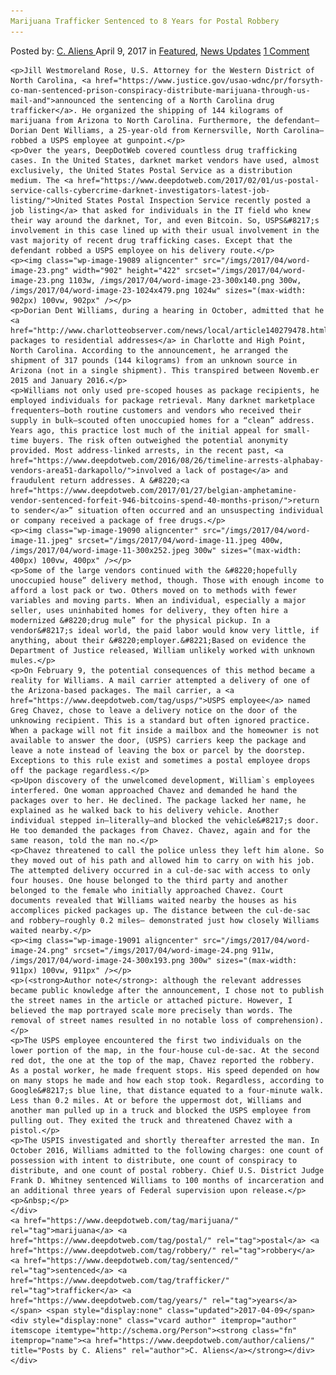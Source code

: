 ```yaml
---
Marijuana Trafficker Sentenced to 8 Years for Postal Robbery
---
```

<article class="post-listing post-19084 post type-post status-publish format-standard has-post-thumbnail hentry  tag-marijuana tag-postal tag-robbery tag-sentenced tag-trafficker tag-years">
    <div class="post-inner">
        <span>Posted by: <a href="https://www.deepdotweb.com/author/caliens/" title="">C. Aliens </a></span>
    <span>April 9, 2017</span>
    <span>in <a href="https://www.deepdotweb.com/category/deepdot-news/" rel="category tag">Featured</a>, <a href="https://www.deepdotweb.com/category/news-updates/" rel="category tag">News Updates</a></span>
    <span><a href="https://www.deepdotweb.com/2017/04/09/marijuana-trafficker-sentenced-8-years-postal-robbery/#comments">1 Comment</a></span>
    </p>
    <div class="clear"></div>
    
    <p>Jill Westmoreland Rose, U.S. Attorney for the Western District of North Carolina, <a href="https://www.justice.gov/usao-wdnc/pr/forsyth-co-man-sentenced-prison-conspiracy-distribute-marijuana-through-us-mail-and">announced the sentencing of a North Carolina drug trafficker</a>. He organized the shipping of 144 kilograms of marijuana from Arizona to North Carolina. Furthermore, the defendant—Dorian Dent Williams, a 25-year-old from Kernersville, North Carolina—robbed a USPS employee at gunpoint.</p>
    <p>Over the years, DeepDotWeb covered countless drug trafficking cases. In the United States, darknet market vendors have used, almost exclusively, the United States Postal Service as a distribution medium. The <a href="https://www.deepdotweb.com/2017/02/01/us-postal-service-calls-cybercrime-darknet-investigators-latest-job-listing/">United States Postal Inspection Service recently posted a job listing</a> that asked for individuals in the IT field who knew their way around the darknet, Tor, and even Bitcoin. So, USPS&#8217;s involvement in this case lined up with their usual involvement in the vast majority of recent drug trafficking cases. Except that the defendant robbed a USPS employee on his delivery route.</p>
    <p><img class="wp-image-19089 aligncenter" src="/imgs/2017/04/word-image-23.png" width="902" height="422" srcset="/imgs/2017/04/word-image-23.png 1103w, /imgs/2017/04/word-image-23-300x140.png 300w, /imgs/2017/04/word-image-23-1024x479.png 1024w" sizes="(max-width: 902px) 100vw, 902px" /></p>
    <p>Dorian Dent Williams, during a hearing in October, admitted that he <a href="http://www.charlotteobserver.com/news/local/article140279478.html">ordered packages to residential addresses</a> in Charlotte and High Point, North Carolina. According to the announcement, he arranged the shipment of 317 pounds (144 kilograms) from an unknown source in Arizona (not in a single shipment). This transpired between Novemb.er 2015 and January 2016.</p>
    <p>Williams not only used pre-scoped houses as package recipients, he employed individuals for package retrieval. Many darknet marketplace frequenters—both routine customers and vendors who received their supply in bulk—scouted often unoccupied homes for a “clean” address. Years ago, this practice lost much of the initial appeal for small-time buyers. The risk often outweighed the potential anonymity provided. Most address-linked arrests, in the recent past, <a href="https://www.deepdotweb.com/2016/08/26/timeline-arrests-alphabay-vendors-area51-darkapollo/">involved a lack of postage</a> and fraudulent return addresses. A &#8220;<a href="https://www.deepdotweb.com/2017/01/27/belgian-amphetamine-vendor-sentenced-forfeit-946-bitcoins-spend-40-months-prison/">return to sender</a>” situation often occurred and an unsuspecting individual or company received a package of free drugs.</p>
    <p><img class="wp-image-19090 aligncenter" src="/imgs/2017/04/word-image-11.jpeg" srcset="/imgs/2017/04/word-image-11.jpeg 400w, /imgs/2017/04/word-image-11-300x252.jpeg 300w" sizes="(max-width: 400px) 100vw, 400px" /></p>
    <p>Some of the large vendors continued with the &#8220;hopefully unoccupied house” delivery method, though. Those with enough income to afford a lost pack or two. Others moved on to methods with fewer variables and moving parts. When an individual, especially a major seller, uses uninhabited homes for delivery, they often hire a modernized &#8220;drug mule” for the physical pickup. In a vendor&#8217;s ideal world, the paid labor would know very little, if anything, about their &#8220;employer.&#8221;Based on evidence the Department of Justice released, William unlikely worked with unknown mules.</p>
    <p>On February 9, the potential consequences of this method became a reality for Williams. A mail carrier attempted a delivery of one of the Arizona-based packages. The mail carrier, a <a href="https://www.deepdotweb.com/tag/usps/">USPS employee</a> named Greg Chavez, chose to leave a delivery notice on the door of the unknowing recipient. This is a standard but often ignored practice. When a package will not fit inside a mailbox and the homeowner is not available to answer the door, (USPS) carriers keep the package and leave a note instead of leaving the box or parcel by the doorstep. Exceptions to this rule exist and sometimes a postal employee drops off the package regardless.</p>
    <p>Upon discovery of the unwelcomed development, William`s employees interfered. One woman approached Chavez and demanded he hand the packages over to her. He declined. The package lacked her name, he explained as he walked back to his delivery vehicle. Another individual stepped in—literally—and blocked the vehicle&#8217;s door. He too demanded the packages from Chavez. Chavez, again and for the same reason, told the man no.</p>
    <p>Chavez threatened to call the police unless they left him alone. So they moved out of his path and allowed him to carry on with his job. The attempted delivery occurred in a cul-de-sac with access to only four houses. One house belonged to the third party and another belonged to the female who initially approached Chavez. Court documents revealed that Williams waited nearby the houses as his accomplices picked packages up. The distance between the cul-de-sac and robbery—roughly 0.2 miles— demonstrated just how closely Williams waited nearby.</p>
    <p><img class="wp-image-19091 aligncenter" src="/imgs/2017/04/word-image-24.png" srcset="/imgs/2017/04/word-image-24.png 911w, /imgs/2017/04/word-image-24-300x193.png 300w" sizes="(max-width: 911px) 100vw, 911px" /></p>
    <p>(<strong>Author note</strong>: although the relevant addresses became public knowledge after the announcement, I chose not to publish the street names in the article or attached picture. However, I believed the map portrayed scale more precisely than words. The removal of street names resulted in no notable loss of comprehension).</p>
    <p>The USPS employee encountered the first two individuals on the lower portion of the map, in the four-house cul-de-sac. At the second red dot, the one at the top of the map, Chavez reported the robbery. As a postal worker, he made frequent stops. His speed depended on how on many stops he made and how each stop took. Regardless, according to Google&#8217;s blue line, that distance equated to a four-minute walk. Less than 0.2 miles. At or before the uppermost dot, Williams and another man pulled up in a truck and blocked the USPS employee from pulling out. They exited the truck and threatened Chavez with a pistol.</p>
    <p>The USPIS investigated and shortly thereafter arrested the man. In October 2016, Williams admitted to the following charges: one count of possession with intent to distribute, one count of conspiracy to distribute, and one count of postal robbery. Chief U.S. District Judge Frank D. Whitney sentenced Williams to 100 months of incarceration and an additional three years of Federal supervision upon release.</p>
    <p>&nbsp;</p>
    </div>
    <a href="https://www.deepdotweb.com/tag/marijuana/" rel="tag">marijuana</a> <a href="https://www.deepdotweb.com/tag/postal/" rel="tag">postal</a> <a href="https://www.deepdotweb.com/tag/robbery/" rel="tag">robbery</a> <a href="https://www.deepdotweb.com/tag/sentenced/" rel="tag">sentenced</a> <a href="https://www.deepdotweb.com/tag/trafficker/" rel="tag">trafficker</a> <a href="https://www.deepdotweb.com/tag/years/" rel="tag">years</a></span> <span style="display:none" class="updated">2017-04-09</span>
    <div style="display:none" class="vcard author" itemprop="author" itemscope itemtype="http://schema.org/Person"><strong class="fn" itemprop="name"><a href="https://www.deepdotweb.com/author/caliens/" title="Posts by C. Aliens" rel="author">C. Aliens</a></strong></div>
    </div>
</article>

